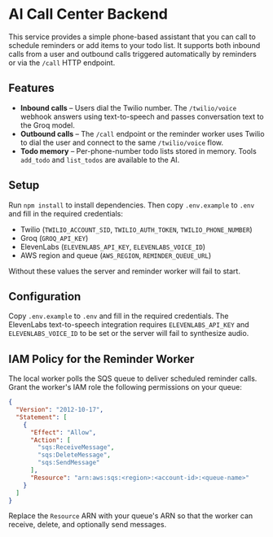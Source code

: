 # AI Call Center Backend

This service provides a simple phone-based assistant that you can call to schedule reminders or add items to your todo list. It supports both inbound calls from a user and outbound calls triggered automatically by reminders or via the `/call` HTTP endpoint.

## Features

- **Inbound calls** – Users dial the Twilio number. The `/twilio/voice` webhook answers using text-to-speech and passes conversation text to the Groq model.
- **Outbound calls** – The `/call` endpoint or the reminder worker uses Twilio to dial the user and connect to the same `/twilio/voice` flow.
- **Todo memory** – Per-phone-number todo lists stored in memory. Tools `add_todo` and `list_todos` are available to the AI.

## Setup

Run `npm install` to install dependencies. Then copy `.env.example` to `.env` and fill in the required credentials:

- Twilio (`TWILIO_ACCOUNT_SID`, `TWILIO_AUTH_TOKEN`, `TWILIO_PHONE_NUMBER`)
- Groq (`GROQ_API_KEY`)
- ElevenLabs (`ELEVENLABS_API_KEY`, `ELEVENLABS_VOICE_ID`)
- AWS region and queue (`AWS_REGION`, `REMINDER_QUEUE_URL`)

Without these values the server and reminder worker will fail to start.

## Configuration

Copy `.env.example` to `.env` and fill in the required credentials. The ElevenLabs text-to-speech integration requires `ELEVENLABS_API_KEY` and `ELEVENLABS_VOICE_ID` to be set or the server will fail to synthesize audio.

## IAM Policy for the Reminder Worker

The local worker polls the SQS queue to deliver scheduled reminder calls. Grant
the worker's IAM role the following permissions on your queue:

```json
{
  "Version": "2012-10-17",
  "Statement": [
    {
      "Effect": "Allow",
      "Action": [
        "sqs:ReceiveMessage",
        "sqs:DeleteMessage",
        "sqs:SendMessage"
      ],
      "Resource": "arn:aws:sqs:<region>:<account-id>:<queue-name>"
    }
  ]
}
```

Replace the `Resource` ARN with your queue's ARN so that the worker can
receive, delete, and optionally send messages.
